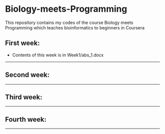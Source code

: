 # Biology-meets-Programming
This repository contains my codes of the course Biology meets Programming which teaches bioinformatics to beginners in Coursera

## First week: <br/>
  * Contents of this week is in Week1/abs_1.docx <br/>
  ----
## Second week:
  ----
## Third week:
  ----
## Fourth week:
  ----


